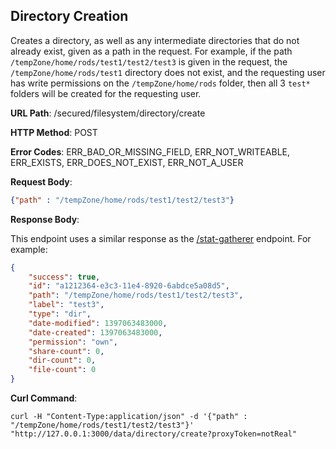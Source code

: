 Directory Creation
------------------
Creates a directory, as well as any intermediate directories that do not already exist, given as a
path in the request. For example, if the path `/tempZone/home/rods/test1/test2/test3` is given in
the request, the `/tempZone/home/rods/test1` directory does not exist, and the requesting user has
write permissions on the `/tempZone/home/rods` folder, then all 3 `test*` folders will be created
for the requesting user.

__URL Path__: /secured/filesystem/directory/create

__HTTP Method__: POST

__Error Codes__: ERR_BAD_OR_MISSING_FIELD, ERR_NOT_WRITEABLE, ERR_EXISTS, ERR_DOES_NOT_EXIST, ERR_NOT_A_USER

__Request Body__:

```json
{"path" : "/tempZone/home/rods/test1/test2/test3"}
```

__Response Body__:

This endpoint uses a similar response as the [/stat-gatherer](stat-gatherer.md#file-and-folder-status-information) endpoint.
For example:

```json
{
    "success": true,
    "id": "a1212364-e3c3-11e4-8920-6abdce5a08d5",
    "path": "/tempZone/home/rods/test1/test2/test3",
    "label": "test3",
    "type": "dir",
    "date-modified": 1397063483000,
    "date-created": 1397063483000,
    "permission": "own",
    "share-count": 0,
    "dir-count": 0,
    "file-count": 0
}
```

__Curl Command__:

    curl -H "Content-Type:application/json" -d '{"path" : "/tempZone/home/rods/test1/test2/test3"}' "http://127.0.0.1:3000/data/directory/create?proxyToken=notReal"
